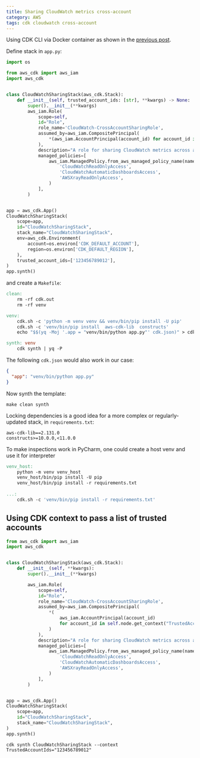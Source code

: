 ```yaml
---
title: Sharing CloudWatch metrics cross-account
category: AWS
tags: cdk cloudwatch cross-account
---
```


Using CDK CLI via Docker container as shown in the [previous post](https://andrei.fokau.se/aws-cdk-cli).

Define stack in `app.py`:

```py
import os

from aws_cdk import aws_iam
import aws_cdk


class CloudWatchSharingStack(aws_cdk.Stack):
    def __init__(self, trusted_account_ids: [str], **kwargs) -> None:
        super().__init__(**kwargs)
        aws_iam.Role(
            scope=self,
            id="Role",
            role_name='CloudWatch-CrossAccountSharingRole',
            assumed_by=aws_iam.CompositePrincipal(
                *(aws_iam.AccountPrincipal(account_id) for account_id in trusted_account_ids)
            ),
            description="A role for sharing CloudWatch metrics across accounts",
            managed_policies=[
                aws_iam.ManagedPolicy.from_aws_managed_policy_name(name) for name in (
                    'CloudWatchReadOnlyAccess',
                    'CloudWatchAutomaticDashboardsAccess',
                    'AWSXrayReadOnlyAccess',
                )
            ],
        )


app = aws_cdk.App()
CloudWatchSharingStack(
    scope=app,
    id="CloudWatchSharingStack",
    stack_name="CloudWatchSharingStack",
    env=aws_cdk.Environment(
        account=os.environ['CDK_DEFAULT_ACCOUNT'],
        region=os.environ['CDK_DEFAULT_REGION'],
    ),
    trusted_account_ids=['123456789012'],
)
app.synth()
```

and create a `Makefile`:

```makefile
clean:
	rm -rf cdk.out
	rm -rf venv

venv:
	cdk.sh -c 'python -m venv venv && venv/bin/pip install -U pip'
	cdk.sh -c 'venv/bin/pip install  aws-cdk-lib  constructs'
	echo "$$(yq -Moj '.app = "venv/bin/python app.py"' cdk.json)" > cdk.json

synth: venv
	cdk synth | yq -P
```

The following `cdk.json` would also work in our case:

```json
{
  "app": "venv/bin/python app.py"
}
```

Now synth the template:

```shell
make clean synth
```

Locking dependencies is a good idea for a more complex or regularly-updated stack, 
in `requirements.txt`:

```requirements
aws-cdk-lib==2.131.0
constructs>=10.0.0,<11.0.0
```

To make inspections work in PyCharm, one could create a host venv and use it for interpreter 

```makefile
venv_host:
	python -m venv venv_host
	venv_host/bin/pip install -U pip
	venv_host/bin/pip install -r requirements.txt
	
...:
	cdk.sh -c 'venv/bin/pip install -r requirements.txt'
```

## Using CDK context to pass a list of trusted accounts

```python
from aws_cdk import aws_iam
import aws_cdk


class CloudWatchSharingStack(aws_cdk.Stack):
    def __init__(self, **kwargs):
        super().__init__(**kwargs)

        aws_iam.Role(
            scope=self,
            id="Role",
            role_name='CloudWatch-CrossAccountSharingRole',
            assumed_by=aws_iam.CompositePrincipal(
                *(
                    aws_iam.AccountPrincipal(account_id)
                    for account_id in self.node.get_context("TrustedAccountIds").split(',')
                )
            ),
            description="A role for sharing CloudWatch metrics across accounts",
            managed_policies=[
                aws_iam.ManagedPolicy.from_aws_managed_policy_name(name) for name in (
                    'CloudWatchReadOnlyAccess',
                    'CloudWatchAutomaticDashboardsAccess',
                    'AWSXrayReadOnlyAccess',
                )
            ],
        )


app = aws_cdk.App()
CloudWatchSharingStack(
    scope=app,
    id="CloudWatchSharingStack",
    stack_name="CloudWatchSharingStack",
)
app.synth()
```

```shell
cdk synth CloudWatchSharingStack --context TrustedAccountIds="123456789012"
```
